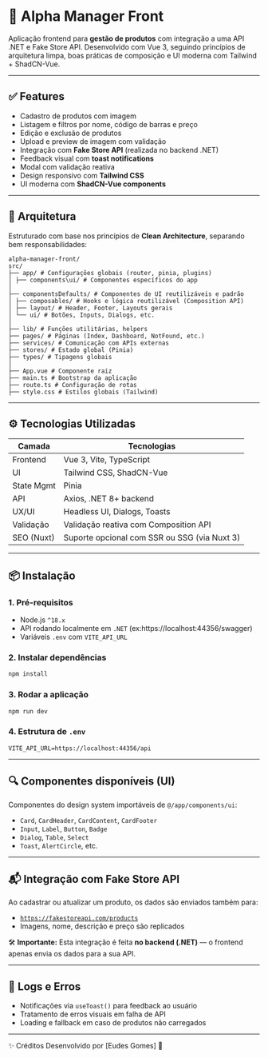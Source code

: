 # 🍔 Alpha Manager Front

Aplicação frontend para **gestão de produtos** com integração a uma API .NET e Fake Store API. Desenvolvido com Vue 3, seguindo princípios de arquitetura limpa, boas práticas de composição e UI moderna com Tailwind + ShadCN-Vue.

---

## ✅ Features

- Cadastro de produtos com imagem
- Listagem e filtros por nome, código de barras e preço
- Edição e exclusão de produtos
- Upload e preview de imagem com validação
- Integração com **Fake Store API** (realizada no backend .NET)
- Feedback visual com **toast notifications**
- Modal com validação reativa
- Design responsivo com **Tailwind CSS**
- UI moderna com **ShadCN-Vue components**

---

## 🧱 Arquitetura

Estruturado com base nos princípios de **Clean Architecture**, separando bem responsabilidades:

```
alpha-manager-front/
src/
├── app/ # Configurações globais (router, pinia, plugins)
│ ├── components\ui/ # Componentes específicos do app
│
├── componentsDefaults/ # Componentes de UI reutilizáveis e padrão
│ ├── composables/ # Hooks e lógica reutilizável (Composition API)
│ ├── layout/ # Header, Footer, Layouts gerais
│ └── ui/ # Botões, Inputs, Dialogs, etc.
│
├── lib/ # Funções utilitárias, helpers
├── pages/ # Páginas (Index, Dashboard, NotFound, etc.)
├── services/ # Comunicação com APIs externas
├── stores/ # Estado global (Pinia)
├── types/ # Tipagens globais
│
├── App.vue # Componente raiz
├── main.ts # Bootstrap da aplicação
├── route.ts # Configuração de rotas
├── style.css # Estilos globais (Tailwind)
```

---

## ⚙️ Tecnologias Utilizadas

| Camada       | Tecnologias                                      |
|--------------|--------------------------------------------------|
| Frontend     | Vue 3, Vite, TypeScript                          |
| UI           | Tailwind CSS, ShadCN-Vue                         |
| State Mgmt   | Pinia                                            |
| API          | Axios, .NET 8+ backend                           |
| UX/UI        | Headless UI, Dialogs, Toasts                     |
| Validação    | Validação reativa com Composition API           |
| SEO (Nuxt)   | Suporte opcional com SSR ou SSG (via Nuxt 3)    |

---

## 📦 Instalação

### 1. Pré-requisitos

- Node.js `^18.x`
- API rodando localmente em `.NET` (ex:https://localhost:44356/swagger)
- Variáveis `.env` com `VITE_API_URL`

### 2. Instalar dependências

```bash
npm install
```

### 3. Rodar a aplicação

```bash
npm run dev
```

### 4. Estrutura de `.env`

```env
VITE_API_URL=https://localhost:44356/api
```

---

## 🔍 Componentes disponíveis (UI)

Componentes do design system importáveis de `@/app/components/ui`:

- `Card`, `CardHeader`, `CardContent`, `CardFooter`
- `Input`, `Label`, `Button`, `Badge`
- `Dialog`, `Table`, `Select`
- `Toast`, `AlertCircle`, etc.

---

## 📬 Integração com Fake Store API

Ao cadastrar ou atualizar um produto, os dados são enviados também para:

- [`https://fakestoreapi.com/products`](https://fakestoreapi.com/)
- Imagens, nome, descrição e preço são replicados

🛠️ **Importante:** Esta integração é feita **no backend (.NET)** — o frontend apenas envia os dados para a sua API.

---

## 🧾 Logs e Erros

- Notificações via `useToast()` para feedback ao usuário
- Tratamento de erros visuais em falha de API
- Loading e fallback em caso de produtos não carregados

---

✨ Créditos
Desenvolvido por [Eudes Gomes] 🚀
